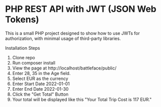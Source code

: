 # PHP REST API with JWT (JSON Web Tokens)

This is a small PHP project designed to show how to use JWTs for authorization, with minimal usage of third-party libraries.

Installation Steps
1. Clone repo
2. Run composer install
3. View the page at http://localhost/battleface/public/
4. Enter 28, 35 in the Age field.
5. Select EUR as the currency
6. Enter Start Date 2022-01-01
7. Enter End Date 2022-01-30
8. Click the "Get Total" Button
9. Your total will be displayed like this "Your Total Trip Cost is 117 EUR."
